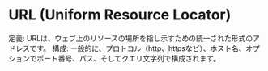 # URL (Uniform Resource Locator)
定義: URLは、ウェブ上のリソースの場所を指し示すための統一された形式のアドレスです。
構成: 一般的に、プロトコル（http、httpsなど）、ホスト名、オプションでポート番号、パス、そしてクエリ文字列で構成されます。
